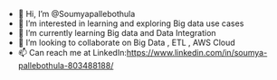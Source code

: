 - 👋 Hi, I’m @Soumyapallebothula
- 👀 I’m interested in learning and exploring Big data use cases
- 🌱 I’m currently learning Big data and Data Integration
- 💞️ I’m looking to collaborate on Big Data , ETL , AWS Cloud
- 📫 Can reach me at LinkedIn:https://www.linkedin.com/in/soumya-pallebothula-803488188/

<!---
Soumyapallebothula/Soumyapallebothula is a ✨ special ✨ repository because its `README.md` (this file) appears on your GitHub profile.
You can click the Preview link to take a look at your changes.
--->
